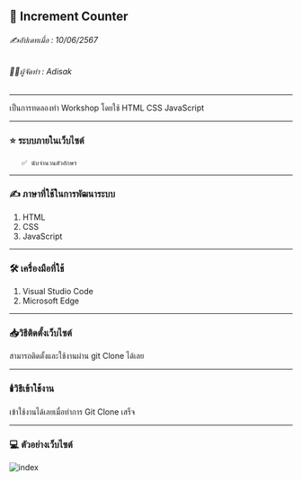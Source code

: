 ## 📖 Increment Counter

###### ✍️อัปเดทเมื่อ : 10/06/2567
###### 👨‍💻ผู้จัดทำ : Adisak
___
 
 เป็นการทดลองทำ Workshop โดยใช้ HTML CSS JavaScript

___ 

### ⭐ ระบบภายในเว็บไซต์
       ✅ นับจำนวนตัวอักษร
___

### ✍️ ภาษาที่ใช้ในการพัฒนาระบบ

1. HTML
2. CSS
3. JavaScript

___

### 🛠️ เครื่องมือที่ใช้

1. Visual Studio Code
2. Microsoft Edge

___

### 📥วิธีติดตั้งเว็บไซต์
  สามารถติดตั้งและใช้งานผ่าน git Clone ได้เลย
___

### 🕯️วิธีเข้าใช้งาน
  เข้าใช้งานได้เลยเมื่อทำการ Git Clone เสร็จ
___

### 💻 ตัวอย่างเว็บไซต์

![index]()
